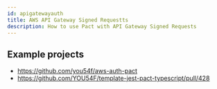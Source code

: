 ```yaml
---
id: apigatewayauth
title: AWS API Gateway Signed Requestts
description: How to use Pact with API Gateway Signed Requests
---
```


## Example projects

* https://github.com/you54f/aws-auth-pact
* https://github.com/YOU54F/template-jest-pact-typescript/pull/428